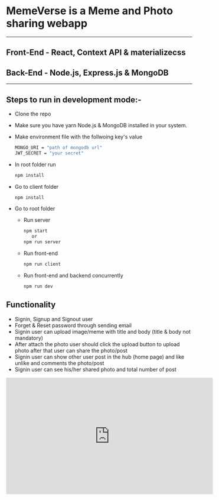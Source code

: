 # MemeVerse is a Meme and Photo sharing webapp
___
## Front-End - React, Context API & materializecss
## Back-End - Node.js, Express.js & MongoDB
___
## Steps to run in development mode:-
* Clone the repo
* Make sure you have yarn Node.js & MongoDB installed in your system.
* Make environment file with the follwoing key's value
  
  ```bash
  MONGO_URI = "path of mongodb url"
  JWT_SECRET = "your secret"
  ```
* In root folder run
  ```bash
  npm install
  ```
* Go to client folder
  ```bash
  npm install
  ``` 
* Go to root folder
  * Run server
    ```bash 
    npm start
       or
    npm run server
    ```
  * Run front-end 
     ```bash
     npm run client
  * Run front-end and backend concurrently
     ```bash
     npm run dev
     ```
## Functionality
  * Signin, Signup and Signout user
  * Forget & Reset password through sending email
  * Signin user can upload image/meme with title and body (title & body not mandatory)
  * After attach the photo user should click the upload button to upload photo after that user can share the photo/post 
  * Signin user can show other user post in the hub (home page) and like unlike and comments the photo/post
  * Signin user can see his/her shared photo and total number of post

<iframe width="560" height="315" src="https://www.youtube.com/embed/dMZgzxwGy28" frameborder="0" allow="accelerometer; autoplay; clipboard-write; encrypted-media; gyroscope; picture-in-picture" allowfullscreen></iframe>

